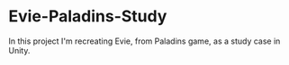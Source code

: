 # Evie-Paladins-Study
In this project I'm recreating Evie, from Paladins game, as a study case in Unity.

